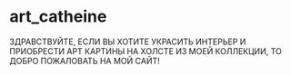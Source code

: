 # art_catheine 
ЗДРАВСТВУЙТЕ, ЕСЛИ ВЫ ХОТИТЕ УКРАСИТЬ ИНТЕРЬЕР И ПРИОБРЕСТИ АРТ КАРТИНЫ НА ХОЛСТЕ ИЗ МОЕЙ КОЛЛЕКЦИИ,
ТО ДОБРО ПОЖАЛОВАТЬ НА МОЙ САЙТ!
